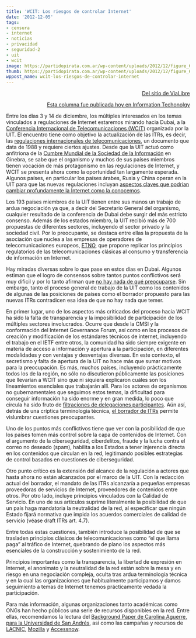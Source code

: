 ```yaml
---
title: 'WCIT: Los riesgos de controlar Internet'
date: '2012-12-05'
tags:
- censura
- internet
- noticias
- privacidad
- seguridad-2
- uit
- wcit
image: https://partidopirata.com.ar/wp-content/uploads/2012/12/figure_6.jpg
thumb: https://partidopirata.com.ar/wp-content/uploads/2012/12/figure_6-150x150.jpg
wppost_name: wcit-los-riesgos-de-controlar-internet
---
```


<div>
<p style="text-align: right;"><a title="WCIT: Los riesgos de controlar Internet" href="http://www.vialibre.org.ar/2012/12/05/wcit-los-riesgos-de-controlar-internet/" target="_blank">Del sitio de ViaLibre</a></p>
<p style="text-align: right;"><a href="http://www.infotechnology.com/internet/Los-riesgos-de-controlar-Internet-20121205-0002.html">Esta columna fue publicada hoy en Information Techonolgy</a></p>
Entre los días 3 y 14 de diciembre, los múltiples interesados en los temas vinculados a regulaciones de Internet estaremos mirando hacia Dubai, a la <a href="http://www.itu.int/en/wcit-12/Pages/default.aspx">Conferencia Internacional de Telecomunicaciones (WCIT)</a> organizada por la UIT. El encuentro tiene como objetivo la actualización de las ITRs, es decir, las <a href="http://www.itu.int/ITU-T/itr/">regulaciones internacionales de telecomunicaciones</a>, un documento que data de 1988 y requiere ciertos ajustes. Desde que la UIT actuó como anfitriona de la <a href="http://www.itu.int/wsis/index-es.html">Cumbre Mundial de la Sociedad de la Información</a> en Ginebra, se sabe que el organismo y muchos de sus países miembros tienen vocación de más protagonismo en las regulaciones de Internet, y WCIT se presenta ahora como la oportunidad tan largamente esperada. Algunos países, en particular los países árabes, Rusia y China operan en la UIT para que las nuevas regulaciones incluyan <a href="http://www.vialibre.org.ar/2012/11/08/uit-regulando-internet-es-un-peligro-para-los-usuarios/">aspectos claves que podrían cambiar profundamente la Internet como la conocemos</a>.

Los 193 países miembros de la UIT tienen entre sus manos un trabajo de ardua negociación ya que, a decir del Secretario General del organismo, cualquier resultado de la conferencia de Dubai debe surgir del más estricto consenso. Además de los estados miembro, la UIT recibió más de 700 propuestas de diferentes sectores, incluyendo el sector privado y la sociedad civil. Por lo preocupante, se destaca entre ellas la propuesta de la asociación que nuclea a las empresas de operadores de telecomunicaciones europeos, <a href="http://files.wcitleaks.org/public/ETNO%20C109.pdf">ETNO</a>, que propone replicar los principios regulatorios de las telecomunicaciones clásicas al consumo y transferencia de información en Internet.

Hay miradas diversas sobre lo que pase en estos días en Dubai. Algunos estiman que el logro de consensos sobre tantos puntos conflictivos será muy dificil y por lo tanto afirman que <a href="http://gizmodo.com/5965160/calm-down-nobody-is-taking-over-the-internet">no hay nada de qué preocuparse</a>.
Sin embargo, tanto el proceso general de trabajo de la UIT como los contenidos de algunas de las posiciones de países como el borrador propuesto para las nuevas ITRs contradicen esa idea de que no hay nada que temer.

En primer lugar, uno de los aspectos más criticados del proceso hacia WCIT ha sido la falta de transparencia y la imposibilidad de participación de los múltiples sectores involucrados. Ocurre que desde la CMSI y la conformación del Internet Governance Forum, así como en los procesos de creación y modificación de los estándares técnicos de internet, incluyendo el trabajo en el IETF entre otros, la comunidad ha sido siempre exigente en materia de acceso a información y apertura a la participación, en diferentes modalidades y con ventajas y desventajas diversas. En este contexto, el secretismo y falta de apertura de la UIT no hace más que sumar motivos para la preocupación. Es más, muchos países, incluyendo prácticamente todos los de la región, no sólo no discutieron públicamente las posiciones que llevarían a WCIT sino que ni siquiera explicaron cuáles son los lineamientos esenciales que trabajarán allí. Para los actores de organismos no gubernamentales que seguimos estos temas, la dificultad para conseguir información ha sido enorme y en gran medida, lo poco que circula ha sido fruto de <a href="http://wcitleaks.org/">filtraciones de delegaciones participantes</a>. Aún así, detrás de una críptica terminología técnica, <a href="http://www.itu.int/en/wcit-12/Documents/draft-future-itrs-public.pdf">el borrador de ITRs</a> permite vislumbrar cuestiones preocupantes.

Uno de los puntos más conflictivos tiene que ver con la posibilidad de que los países tomen más control sobre la capa de contenidos de Internet. Con el argumento de la ciberseguridad, ciberdelitos, fraude y la lucha contra el correo no deseado (spam), habilita a los Estados a tener injerencia directa en los contenidos que circulan en la red, legitimando posibles estrategias de control basados en cuestiones de ciberseguridad.

Otro punto crítico es la extensión del alcance de la regulación a actores que hasta ahora no están alcanzados por el marco de la UIT. Con la redacción actual del borrador, el mandato de las ITRs alcanzaría a pequeñas empresas proveedoras de servicios de Internet, proveedores de contenidos entre otros. Por otro lado, incluye principios vinculados con la Calidad de Servicio. En uno de sus articulos suprime literalmente la posibilidad de que un país haga mandatoria la neutralidad de la red, al especificar que ningún Estado fijará normativa que impida los acuerdos comerciales de calidad de servicio (véase draft ITRs art. 4.7).

Entre todas estas cuestiones, también introduce la posibilidad de que se trasladen principios clásicos de telecomunicaciones como “el que llama paga” al tráfico de Internet, quebrando de plano los aspectos más esenciales de la construcción y sostenimiento de la red.

Principios importantes como la transparencia, la libertad de expresión en Internet, el anonimato y la neutralidad de la red están sobre la mesa y en riesgo en una negociación compleja, oculta tras ardua terminología técnica y en la cual las organizaciones que habitualmente participamos y damos seguimiento a temas de Internet tenemos prácticamente vedada la participación.

Para más información, algunas organizaciones tanto académicas como ONGs han hecho públicos una serie de recursos disponibles en la red. Entre ellas, recomendamos la lectura del <a href="https://www.udesa.edu.ar/files/AdmTecySociedad/ITR_2012.pdf">Background Paper de Carolina Aguerre, para la Universidad de San Andrés</a>, asi como las campañas y recursos de <a href="http://www.lacnic.net/en/web/lacnic/cmit-wcit">LACNIC</a>, <a href="https://webmaker.org/en-US/ITU/kit/">Mozilla</a> y <a href="https://www.accessnow.org/policy/itu">Accessnow</a>.

</div>
